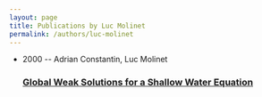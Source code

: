 ```yaml
---
layout: page
title: Publications by Luc Molinet
permalink: /authors/luc-molinet
---
```


<ul class="post-list">
<li><span class='post-meta'>2000 -- Adrian Constantin, Luc Molinet</span><h3><a class='post-link' href="{{ site.baseurl }}/global-weak-solutions-for-a-shallow-water-equation">Global Weak Solutions for a Shallow Water Equation</a></h3></li>

</ul>
